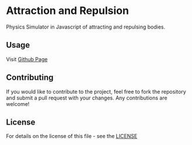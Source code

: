 # Attraction and Repulsion

Physics Simulator in Javascript of attracting and repulsing bodies.

## Usage

Visit [Github Page](https://shelltux.github.io/Attraction-and-Repulsion.js/)

## Contributing

If you would like to contribute to the project, feel free to fork the repository
and submit a pull request with your changes. Any contributions are welcome!

## License

For details on the license of this file - see the [LICENSE](LICENSE)
